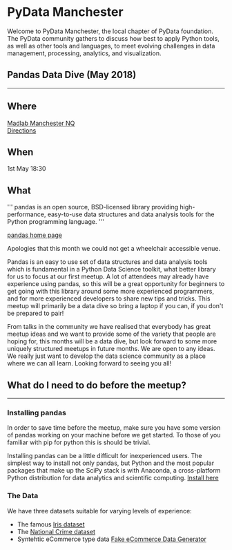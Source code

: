 # PyData Manchester
Welcome to PyData Manchester, the local chapter of PyData foundation. The PyData community gathers to discuss how best to apply Python tools, as well as other tools and languages, to meet evolving challenges in data management, processing, analytics, and visualization.

## Pandas Data Dive (May 2018)
---
## Where 
[Madlab Manchester NQ](https://madlab.org.uk/)  
[Directions](https://madlab.org.uk/find-us/)

## When
1st May 18:30

## What
'''
pandas is an open source, BSD-licensed library providing high-performance, easy-to-use data structures and data analysis tools for the Python programming language.
'''

 
[pandas home page](https://pandas.pydata.org/)


Apologies that this month we could not get a wheelchair accessible venue.

Pandas is an easy to use set of data structures and data analysis tools which is fundamental in a Python Data Science toolkit, what better library for us to focus at our first meetup. A lot of attendees may already have experience using pandas, so this will be a great opportunity for beginners to get going with this library around some more experienced programmers, and for more experienced developers to share new tips and tricks. This meetup will primarily be a data dive so bring a laptop if you can, if you don't be prepared to pair!

From talks in the community we have realised that everybody has great meetup ideas and we want to provide some of the variety that people are hoping for, this months will be a data dive, but look forward to some more uniquely structured meetups in future months. We are open to any ideas. We really just want to develop the data science community as a place where we can all learn. Looking forward to seeing you all!

## What do I need to do before the meetup?
---
### Installing pandas
In order to save time before the meetup, make sure you have some version of pandas working on your machine before we get started. To those of you familiar with pip for python this is should be trivial.

Installing pandas can be a little difficult for inexperienced users.
The simplest way to install not only pandas, but Python and the most popular packages that make up the SciPy stack is with Anaconda, a cross-platform Python distribution for data analytics and scientific computing. [Install here](https://docs.anaconda.com/anaconda/install/)

### The Data
We have three datasets suitable for varying levels of experience:
* The famous [Iris dataset](https://archive.ics.uci.edu/ml/datasets/iris)
* The [National Crime dataset](https://data.police.uk/data/)
* Syntehtic eCommerce type data [Fake eCommerce Data Generator](https://github.com/jaspajjr/synthetic_ecommerce_dataset)
